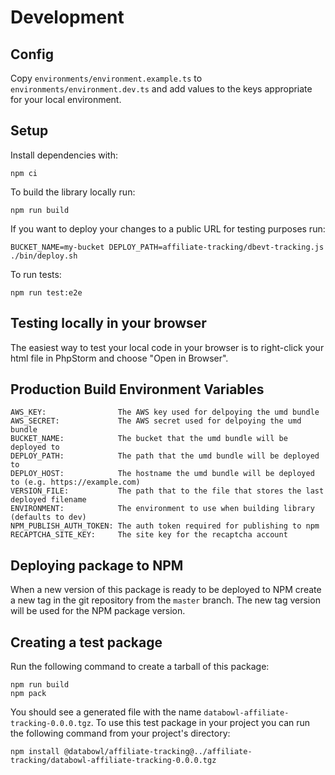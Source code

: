 # Development

## Config

Copy `environments/environment.example.ts` to `environments/environment.dev.ts` and add values to the keys appropriate 
for your local environment.

## Setup

Install dependencies with:

```
npm ci
```

To build the library locally run:

```
npm run build
```

If you want to deploy your changes to a public URL for testing purposes run:

```
BUCKET_NAME=my-bucket DEPLOY_PATH=affiliate-tracking/dbevt-tracking.js ./bin/deploy.sh
```

To run tests:

```
npm run test:e2e
```

## Testing locally in your browser

The easiest way to test your local code in your browser is to right-click your html file in PhpStorm and choose "Open in Browser".

## Production Build Environment Variables

```
AWS_KEY:                The AWS key used for delpoying the umd bundle
AWS_SECRET:             The AWS secret used for delpoying the umd bundle
BUCKET_NAME:            The bucket that the umd bundle will be deployed to
DEPLOY_PATH:            The path that the umd bundle will be deployed to
DEPLOY_HOST:            The hostname the umd bundle will be deployed to (e.g. https://example.com)
VERSION_FILE:           The path that to the file that stores the last deployed filename
ENVIRONMENT:            The environment to use when building library (defaults to dev)
NPM_PUBLISH_AUTH_TOKEN: The auth token required for publishing to npm
RECAPTCHA_SITE_KEY:     The site key for the recaptcha account
```

## Deploying package to NPM

When a new version of this package is ready to be deployed to NPM create a new tag in the git repository from the 
`master` branch. The new tag version will be used for the NPM package version.

## Creating a test package

Run the following command to create a tarball of this package:

```
npm run build
npm pack
```

You should see a generated file with the name `databowl-affiliate-tracking-0.0.0.tgz`. To use this test package in your
project you can run the following command from your project's directory:

```
npm install @databowl/affiliate-tracking@../affiliate-tracking/databowl-affiliate-tracking-0.0.0.tgz
``` 
